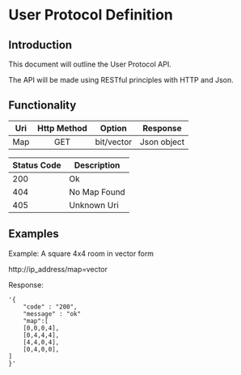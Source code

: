 User Protocol Definition
=========================

## Introduction ##

This document will outline the User Protocol API.

The API will be made using RESTful principles with HTTP and Json.


## Functionality ##

| Uri | Http Method |   Option   | Response  |
|-----|:-----------:|:----------:|:---------:|
| Map | GET         | bit/vector |Json object|

| Status Code | Description |
|-------------|-------------|
|   200       |      Ok     |
|   404       | No Map Found|
|   405       | Unknown Uri |


## Examples ##

Example: A square 4x4 room in vector form

http://ip_address/map=vector

Response: 
```
'{
    "code" : "200",
    "message" : "ok"
    "map":[
    [0,0,0,4], 
    [0,4,4,4],
    [4,4,0,4],
    [0,4,0,0],
]
}'
```

